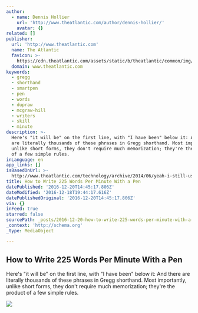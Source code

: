 ```yaml
---
author:
  - name: Dennis Hollier
    url: 'http://www.theatlantic.com/author/dennis-hollier/'
    avatar: {}
related: []
publisher:
  url: 'http://www.theatlantic.com'
  name: The Atlantic
  favicon: >-
    https://cdn.theatlantic.com/assets/static/b/theatlantic/common/img/favicon.ico
  domain: www.theatlantic.com
keywords:
  - gregg
  - shorthand
  - smartpen
  - pen
  - words
  - dupraw
  - mcgraw-hill
  - writers
  - skill
  - minute
description: >-
  Here's "it will be" on the first line, with "I have been" below it: And there
  are literally thousands of these phrases in Gregg shorthand. Most importantly,
  unlike short forms, they don't require much memorization; they're the product
  of a few simple rules.
inLanguage: en
app_links: []
isBasedOnUrl: >-
  http://www.theatlantic.com/technology/archive/2014/06/yeah-i-still-use-shorthand-and-a-smartpen/373281/
title: How to Write 225 Words Per Minute With a Pen
datePublished: '2016-12-20T14:45:17.806Z'
dateModified: '2016-12-18T19:44:17.616Z'
datePublishedOriginal: '2016-12-20T14:45:17.806Z'
via: {}
inFeed: true
starred: false
sourcePath: _posts/2016-12-20-how-to-write-225-words-per-minute-with-a-pen.md
_context: 'http://schema.org'
_type: MediaObject

---
```

<article style=""><h1>How to Write 225 Words Per Minute With a Pen</h1><p>Here's "it will be" on the first line, with "I have been" below it: And there are literally thousands of these phrases in Gregg shorthand. Most importantly, unlike short forms, they don't require much memorization; they're the product of a few simple rules.</p><img src="https://cdn.theatlantic.com/assets/media/img/mt/2014/06/1903_ShorthandClass-1/lead_large.jpg" /></article>